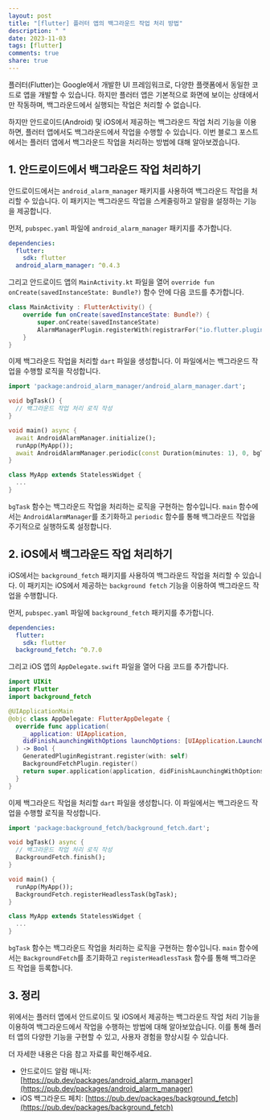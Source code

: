 ```yaml
---
layout: post
title: "[flutter] 플러터 앱의 백그라운드 작업 처리 방법"
description: " "
date: 2023-11-03
tags: [flutter]
comments: true
share: true
---
```


플러터(Flutter)는 Google에서 개발한 UI 프레임워크로, 다양한 플랫폼에서 동일한 코드로 앱을 개발할 수 있습니다. 하지만 플러터 앱은 기본적으로 화면에 보이는 상태에서만 작동하며, 백그라운드에서 실행되는 작업은 처리할 수 없습니다. 

하지만 안드로이드(Android) 및 iOS에서 제공하는 백그라운드 작업 처리 기능을 이용하면, 플러터 앱에서도 백그라운드에서 작업을 수행할 수 있습니다. 이번 블로그 포스트에서는 플러터 앱에서 백그라운드 작업을 처리하는 방법에 대해 알아보겠습니다.

## 1. 안드로이드에서 백그라운드 작업 처리하기

안드로이드에서는 `android_alarm_manager` 패키지를 사용하여 백그라운드 작업을 처리할 수 있습니다. 이 패키지는 백그라운드 작업을 스케줄링하고 알람을 설정하는 기능을 제공합니다.

먼저, `pubspec.yaml` 파일에 `android_alarm_manager` 패키지를 추가합니다.

```yaml
dependencies:
  flutter:
    sdk: flutter
  android_alarm_manager: ^0.4.3
```

그리고 안드로이드 앱의 `MainActivity.kt` 파일을 열어 `override fun onCreate(savedInstanceState: Bundle?)` 함수 안에 다음 코드를 추가합니다.

```kotlin
class MainActivity : FlutterActivity() {
    override fun onCreate(savedInstanceState: Bundle?) {
        super.onCreate(savedInstanceState)
        AlarmManagerPlugin.registerWith(registrarFor("io.flutter.plugins.androidalarmmanager.AlarmManagerPlugin"))
    }
}
```

이제 백그라운드 작업을 처리할 `dart` 파일을 생성합니다. 이 파일에서는 백그라운드 작업을 수행할 로직을 작성합니다.

```dart
import 'package:android_alarm_manager/android_alarm_manager.dart';

void bgTask() {
  // 백그라운드 작업 처리 로직 작성
}

void main() async {
  await AndroidAlarmManager.initialize();
  runApp(MyApp());
  await AndroidAlarmManager.periodic(const Duration(minutes: 1), 0, bgTask);
}

class MyApp extends StatelessWidget {
  ...
}
```

`bgTask` 함수는 백그라운드 작업을 처리하는 로직을 구현하는 함수입니다. `main` 함수에서는 `AndroidAlarmManager`를 초기화하고 `periodic` 함수를 통해 백그라운드 작업을 주기적으로 실행하도록 설정합니다.

## 2. iOS에서 백그라운드 작업 처리하기

iOS에서는 `background_fetch` 패키지를 사용하여 백그라운드 작업을 처리할 수 있습니다. 이 패키지는 iOS에서 제공하는 `background fetch` 기능을 이용하여 백그라운드 작업을 수행합니다.

먼저, `pubspec.yaml` 파일에 `background_fetch` 패키지를 추가합니다.

```yaml
dependencies:
  flutter:
    sdk: flutter
  background_fetch: ^0.7.0
```

그리고 iOS 앱의 `AppDelegate.swift` 파일을 열어 다음 코드를 추가합니다.

```swift
import UIKit
import Flutter
import background_fetch

@UIApplicationMain
@objc class AppDelegate: FlutterAppDelegate {
  override func application(
    _ application: UIApplication,
    didFinishLaunchingWithOptions launchOptions: [UIApplication.LaunchOptionsKey: Any]?
  ) -> Bool {
    GeneratedPluginRegistrant.register(with: self)
    BackgroundFetchPlugin.register()
    return super.application(application, didFinishLaunchingWithOptions: launchOptions)
  }
}
```

이제 백그라운드 작업을 처리할 `dart` 파일을 생성합니다. 이 파일에서는 백그라운드 작업을 수행할 로직을 작성합니다.

```dart
import 'package:background_fetch/background_fetch.dart';

void bgTask() async {
  // 백그라운드 작업 처리 로직 작성
  BackgroundFetch.finish();
}

void main() {
  runApp(MyApp());
  BackgroundFetch.registerHeadlessTask(bgTask);
}

class MyApp extends StatelessWidget {
  ...
}
```

`bgTask` 함수는 백그라운드 작업을 처리하는 로직을 구현하는 함수입니다. `main` 함수에서는 `BackgroundFetch`를 초기화하고 `registerHeadlessTask` 함수를 통해 백그라운드 작업을 등록합니다.

## 3. 정리

위에서는 플러터 앱에서 안드로이드 및 iOS에서 제공하는 백그라운드 작업 처리 기능을 이용하여 백그라운드에서 작업을 수행하는 방법에 대해 알아보았습니다. 이를 통해 플러터 앱의 다양한 기능을 구현할 수 있고, 사용자 경험을 향상시킬 수 있습니다.

더 자세한 내용은 다음 참고 자료를 확인해주세요.

- 안드로이드 알람 매니저: [https://pub.dev/packages/android_alarm_manager](https://pub.dev/packages/android_alarm_manager)
- iOS 백그라운드 페치: [https://pub.dev/packages/background_fetch](https://pub.dev/packages/background_fetch)
